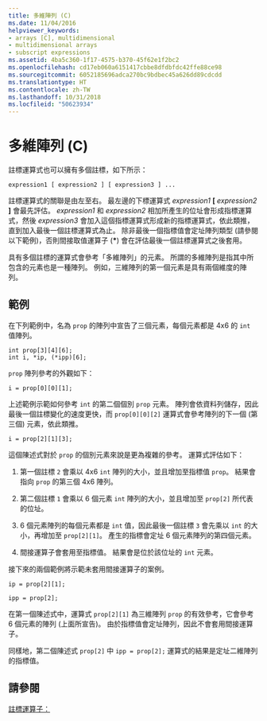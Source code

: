 ```yaml
---
title: 多維陣列 (C)
ms.date: 11/04/2016
helpviewer_keywords:
- arrays [C], multidimensional
- multidimensional arrays
- subscript expressions
ms.assetid: 4ba5c360-1f17-4575-b370-45f62e1f2bc2
ms.openlocfilehash: cd17eb060a6151417cbbe8dfdbfdc42ffe88ce98
ms.sourcegitcommit: 6052185696adca270bc9bdbec45a626dd89cdcdd
ms.translationtype: HT
ms.contentlocale: zh-TW
ms.lasthandoff: 10/31/2018
ms.locfileid: "50623934"
---
```

# <a name="multidimensional-arrays-c"></a>多維陣列 (C)

註標運算式也可以擁有多個註標，如下所示：

```
expression1 [ expression2 ] [ expression3 ] ...
```

註標運算式的關聯是由左至右。 最左邊的下標運算式 *expression1* **[** *expression2* **]** 會最先評估。 *expression1* 和 *expression2* 相加所產生的位址會形成指標運算式，然後 *expression3* 會加入這個指標運算式形成新的指標運算式，依此類推，直到加入最後一個註標運算式為止。 除非最後一個指標值會定址陣列類型 (請參閱以下範例)，否則間接取值運算子 (<strong>\*</strong>) 會在評估最後一個註標運算式之後套用。

具有多個註標的運算式會參考「多維陣列」的元素。 所謂的多維陣列是指其中所包含的元素也是一種陣列。 例如，三維陣列的第一個元素是具有兩個維度的陣列。

## <a name="examples"></a>範例

在下列範例中，名為 `prop` 的陣列中宣告了三個元素，每個元素都是 4x6 的 `int` 值陣列。

```
int prop[3][4][6];
int i, *ip, (*ipp)[6];
```

`prop` 陣列參考的外觀如下：

```
i = prop[0][0][1];
```

上述範例示範如何參考 `int` 的第二個個別 `prop` 元素。 陣列會依資料列儲存，因此最後一個註標變化的速度更快，而 `prop[0][0][2]` 運算式會參考陣列的下一個 (第三個) 元素，依此類推。

```
i = prop[2][1][3];
```

這個陳述式對於 `prop` 的個別元素來說是更為複雜的參考。 運算式評估如下：

1. 第一個註標 `2` 會乘以 4x6 `int` 陣列的大小，並且增加至指標值 `prop`。 結果會指向 `prop` 的第三個 4x6 陣列。

1. 第二個註標 `1` 會乘以 6 個元素 `int` 陣列的大小，並且增加至 `prop[2]` 所代表的位址。

1. 6 個元素陣列的每個元素都是 `int` 值，因此最後一個註標 `3` 會先乘以 `int` 的大小，再增加至 `prop[2][1]`。 產生的指標會定址 6 個元素陣列的第四個元素。

1. 間接運算子會套用至指標值。 結果會是位於該位址的 `int` 元素。

接下來的兩個範例將示範未套用間接運算子的案例。

```
ip = prop[2][1];

ipp = prop[2];
```

在第一個陳述式中，運算式 `prop[2][1]` 為三維陣列 `prop` 的有效參考，它會參考 6 個元素的陣列 (上面所宣告)。 由於指標值會定址陣列，因此不會套用間接運算子。

同樣地，第二個陳述式 `prop[2]` 中 `ipp = prop[2];` 運算式的結果是定址二維陣列的指標值。

## <a name="see-also"></a>請參閱

[註標運算子：](../cpp/subscript-operator.md)